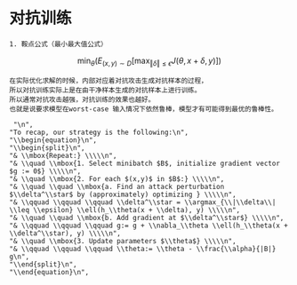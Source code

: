 # 对抗训练
    1. 鞍点公式（最小最大值公式）
    
   $$\min_{\theta} \left(E_{(x,y)\sim D} \left[\max_{\Vert\delta\Vert \leq \epsilon } J(\theta,x+\delta,y) \right] \right)$$
    
    在实际优化求解的时候，内部对应着对抗攻击生成对抗样本的过程，
    所以对抗训练实际上是在由干净样本生成的对抗样本上进行训练。
    所以通常对抗攻击越强，对抗训练的效果也越好。
    也就是说要求模型在worst-case 输入情况下依然鲁棒，模型才有可能得到最优的鲁棒性。
    
     "\n",
    "To recap, our strategy is the following:\n",
    "\\begin{equation}\n",
    "\\begin{split}\n",
    "& \\mbox{Repeat:} \\\\\n",
    "& \\quad \\mbox{1. Select minibatch $B$, initialize gradient vector $g := 0$} \\\\\n",
    "& \\quad \\mbox{2. For each $(x,y)$ in $B$:} \\\\\n",
    "& \\quad \\quad \\mbox{a. Find an attack perturbation $\\delta^\\star$ by (approximately) optimizing } \\\\\n",
    "& \\qquad \\qquad \\qquad \\delta^\\star = \\argmax_{\\|\\delta\\| \\leq \\epsilon} \\ell(h_\\theta(x + \\delta), y) \\\\\n",
    "& \\quad \\quad \\mbox{b. Add gradient at $\\delta^\\star$} \\\\\n",
    "& \\qquad \\qquad \\qquad g:= g + \\nabla_\\theta \\ell(h_\\theta(x + \\delta^\\star), y) \\\\\n",
    "& \\quad \\mbox{3. Update parameters $\\theta$} \\\\\n",
    "& \\qquad \\qquad \\qquad \\theta:= \\theta - \\frac{\\alpha}{|B|} g\n",
    "\\end{split}\n",
    "\\end{equation}\n",
  

  
  

